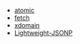 + [atomic](https://github.com/toddmotto/atomic)
+ [fetch](https://github.com/github/fetch)
+ [xdomain](https://github.com/jpillora/xdomain)
+ [Lightweight-JSONP](https://github.com/erikarenhill/Lightweight-JSONP)